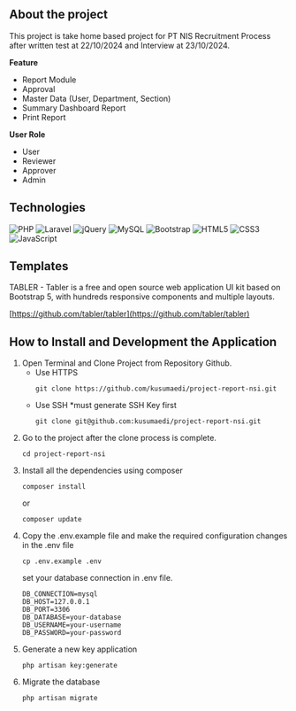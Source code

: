 ## About the project
This project is take home based project for PT NIS Recruitment Process after written test at 22/10/2024 and Interview at 23/10/2024.

<b>Feature</b>
<ul>
    <li>Report Module</li>
    <li>Approval</li>
    <li>Master Data (User, Department, Section)</li>
    <li>Summary Dashboard Report</li>
    <li>Print Report</li>
</ul>

<b>User Role</b>
<ul>
    <li>User</li>
    <li>Reviewer</li>
    <li>Approver</li>
    <li>Admin</li>
</ul>

## Technologies
![PHP](https://img.shields.io/badge/php-%23777BB4.svg?style=for-the-badge&logo=php&logoColor=white)
![Laravel](https://img.shields.io/badge/laravel-%23FF2D20.svg?style=for-the-badge&logo=laravel&logoColor=white)
![jQuery](https://img.shields.io/badge/jquery-%230769AD.svg?style=for-the-badge&logo=jquery&logoColor=white)
![MySQL](https://img.shields.io/badge/mysql-%2300f.svg?style=for-the-badge&logo=mysql&logoColor=white)
![Bootstrap](https://img.shields.io/badge/bootstrap-%238511FA.svg?style=for-the-badge&logo=bootstrap&logoColor=white)
![HTML5](https://img.shields.io/badge/html5-%23E34F26.svg?style=for-the-badge&logo=html5&logoColor=white)
![CSS3](https://img.shields.io/badge/css3-%231572B6.svg?style=for-the-badge&logo=css3&logoColor=white)
![JavaScript](https://img.shields.io/badge/javascript-%23323330.svg?style=for-the-badge&logo=javascript&logoColor=%23F7DF1E)

## Templates
TABLER - Tabler is a free and open source web application UI kit based on Bootstrap 5, with hundreds responsive components and multiple layouts.

[https://github.com/tabler/tabler](https://github.com/tabler/tabler)

## How to Install and Development the Application
1. Open Terminal and Clone Project from Repository Github.
    - Use HTTPS
        ```
        git clone https://github.com/kusumaedi/project-report-nsi.git
        ```
    - Use SSH *must generate SSH Key first
        ```
        git clone git@github.com:kusumaedi/project-report-nsi.git
        ```
2. Go to the project after the clone process is complete.
    ```
    cd project-report-nsi
    ```
3. Install all the dependencies using composer
    ```
    composer install
    ```
    or
    ```
    composer update
    ```
4. Copy the .env.example file and make the required configuration changes in the .env file
    ```
    cp .env.example .env
    ```
    set your database connection in .env file.
    ```
    DB_CONNECTION=mysql
    DB_HOST=127.0.0.1
    DB_PORT=3306
    DB_DATABASE=your-database
    DB_USERNAME=your-username
    DB_PASSWORD=your-password
    ```
5. Generate a new key application
    ```
    php artisan key:generate
    ```
6. Migrate the database
    ```
    php artisan migrate
    ```
